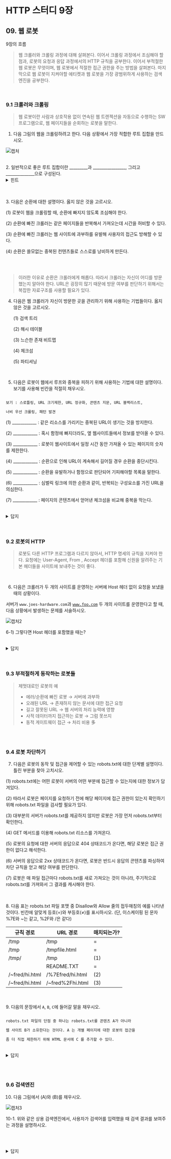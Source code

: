 ﻿# HTTP 스터디 9장

  

## 09. 웹 로봇

  

9장의 흐름

  

> 웹 크롤러와 크롤링 과정에 대해 살펴본다.
> 이어서 크롤링 과정에서 조심해야 할 점과,
> 로봇의 요청과 응답 과정에서의 HTTP 규칙을 공부한다.
> 이어서 부적절한 웹 로봇은 무엇이며,
> 웹 로봇에서 적절한 접근 권한을 주는 방법을 살펴본다.
> 마지막으로 웹 로봇이 지켜야할 에티켓과
> 웹 로봇을 가장 광범위하게 사용하는 검색엔진을 공부한다.
<br/>
  

### 9.1 크롤러와 크롤링

  

>웹 로봇이란 사람과 상호작용 없이 연속된 웹 트렌젝션을 자동으로 수행하는 SW 프로그램으로, 
>웹 페이지들을 순회하는 로봇을 말한다.

  

1. 다음 그림의 웹을 크롤링하려고 한다. 다음 상황에서 가장 적합한 루트 집합을 만드시오.

  
![캡처](https://user-images.githubusercontent.com/76691680/105762999-879fda00-5f98-11eb-8477-4ded7c532e24.JPG)
  
<br/>
2. 일반적으로 좋은 루트 집합이란 _________과 ________________, 그리고 ______________으로 구성된다.

 <details>
	    <summary> 힌트</summary>
	    <div markdown="1">
	    
	    일단 시작을 위해서는 크고 인기 있는 ____가 있어야 한다.
	    
		(ex) http://www.yahoo.com과 같이.
		
		그리고 응애응애하는 페이지와,

		그리고 외로워하는 페이지도 포함해 주어야 할 것이다.
	    
</details>

<br/><br/>
3. 다음은 순환에 대한 설명이다. 옳지 않은 것을 고르시오.

  

(1) 로봇이 웹을 크롤링할 때, 순환에 빠지지 않도록 조심해야 한다.

  

(2) 순환에 빠진 크롤러는 같은 페이지들을 반복해서 가져오는데 시간을 허비할 수 있다.

  

(3) 순환에 빠진 크롤러는 웹 사이트에 과부하를 유발해 사용자의 접근도 방해할 수 있다.

  

(4) 순환은 쓸모없는 중복된 컨텐츠들로 스스로를 낭비하게 만든다.

  
<br/><br/>

> 이러한 이유로 순환은 크롤러에게 해롭다.
> 따라서 크롤러는 자신이 어디를 방문했는지 알아야 한다.
> URL은 굉장히 많기 때문에 방문 여부를 판단하기 위해서는
> 복잡한 자료구조를 사용할 필요가 있다.



4. 다음은 웹 크롤러가 자신이 방문한 곳을 관리하기 위해 사용하는 기법들이다. 옳지 않은 것을 고르시오.

  

	(1) 검색 트리

  

	(2) 해시 테이블

  

	(3) 느슨한 존재 비트맵

  

	(4) 체크섬

  

	(5) 파티셔닝

  
<br/>

5. 다음은 로봇이 웹에서 루프와 중복을 피하기 위해 사용하는 기법에 대한 설명이다. 보기를 사용해 빈칸을 적절히 채우시오.

  

```markdown

보기 : 스로틀링, URL 크기제한, URL 정규화, 콘텐츠 지문, URL 블랙리스트,

너비 우선 크롤링, 패턴 발견

```

  

(1) ____________ : 같은 리소스를 가리키는 중복된 URL이 생기는 것을 방지한다.

  

(2) ____________ : 혹시 함정에 빠지더라도, 옆 웹사이트들에서 정보를 받아올 수 있다.

  

(3) ____________ : 로봇이 웹사이트에서 일정 시간 동안 가져올 수 있는 페이지의 숫자를 제한한다.

  

(4) ____________ : 순환으로 인해 URL이 계속해서 길어질 경우 순환을 중단시킨다.

  

(5) ____________ : 순환을 유발하거나 함정으로 판단되어 기피해야할 목록을 말한다.

  

(6) ____________ : 심벌릭 링크에 의한 순환과 같이, 반복되는 구성요소를 가진 URL을 의심한다.

  

(7) ____________ : 페이지의 콘텐츠에서 얻어낸 체크섬을 비교해 중복을 막는다.
<br/><br/>
  
 <details>
	    <summary> 답지</summary>
	    <div markdown="1">
	    
		1. A,S,G ;웹의 모든 것을 커버하기 위해서는 다음 셋만 루트집합에 있으면 된다.
		
		2. (크고 인기있는)웹사이트, 새로 생성된 페이지 목록, 자주 링크되지 않는 페이지들 목록

		3. 모두 옳은 선지다.

		4. (4) ;체크섬은 방문했었는지 판단하는데 사용되는 것으로, 방문한 곳을 관리하기 위해서는 체크 포인트가 사용된다.

		5. (1) URL 정규화, (2) 너비 우선 크롤링, (3) 스로틀링, (4) URL 크기 제한, 
		   (5) URL 블랙리스트, (6) 패턴 발견, (7) 콘텐츠 지문  
</details>
<br/><br/>
  

### 9.2 로봇의 HTTP

  

>로봇도 다른 HTTP 프로그램과 다르지 않아서, HTTP 명세의 규칙을 지켜야 한다.
>요청에는 User-Agent, From , Accept 헤더를 포함해 신원을 알려주는 기본 헤더들을 사이트에 보내주는 것이 좋다.

  <br/>

6. 다음은 크롤러가 두 개의 사이트를 운영하는 서버에 Host 헤더 없이 요청을 보냈을 때의 상황이다.

  

서버가 `www.joes-hardware.com`과 [`www.foo.com`](http://www.foo.com) 두 개의 사이트를 운영한다고 할 때, 다음 상황에서 발생하는 문제를 서술하시오.

  

![캡처2](https://user-images.githubusercontent.com/76691680/105763002-88387080-5f98-11eb-9748-f21b573f1478.JPG)

6-1) 그렇다면 Host 헤더를 포함했을 때는?
<br/><br/>
  
 <details>
	    <summary> 답지</summary>
	    <div markdown="1">
	    
	    6. 위의 그림에서 서버는 `www.joes-hardware.com`를 기본으로 제공한다.

		 따라서 이와 같은 상황에서는, 크롤러는 foo.com의 /index.html을 요구했지만 
		 Host 헤더를 포함하지 않았기 때문에 `www.joes-hardware.com`에 대한 콘텐츠를 
		 받게 되는 문제가 생긴다.
		 또한 이렇게 받은 `www.joes-hardware.com`에 대한 콘텐츠를 
		 크롤러는 foo.com에서 온 것이라고 생각한다는 문제가 있다.


		6-1. Host 헤더를 포함하면 제대로 찾아가겠죠.

	    
</details>
<br/><br/>
  

### 9.3 부적절하게 동작하는 로봇들

  

>제멋대로인 로봇의 예
>- 에러/순환에 빠진 로봇 → 서버에 과부하
>- 오래된 URL → 존재하지 않는 문서에 대한 접근 요청
>- 길고 잘못된 URL → 웹 서버의 처리 능력에 영향
>- 사적 데이터까지 접근하는 로봇 → 그럼 못쓰지
>- 동적 게이트웨이 접근 → 처리 비용 多

  <br/><br/>

### 9.4 로봇 차단하기

  

7. 다음은 로봇의 동작 및 접근을 제어할 수 있는 robots.txt에 대한 단계별 설명이다. 틀린 부분을 찾아 고치시오.

  

(1) robots.txt에는 어떤 로봇이 서버의 어떤 부분에 접근할 수 있는지에 대한 정보가 담겨있다.

(2) 따라서 로봇은 페이지를 요청하기 전에 해당 페이지에 접근 권한이 있는지 확인하기 위해 robots.txt 파일을 검사할 필요가 있다.

(3) 대부분의 서버가 robots.txt를 제공하지 않지만 로봇은 가장 먼저 robots.txt부터 확인한다.

  

(4) GET 메서드를 이용해 robots.txt 리소스를 가져온다.

  

(5) 로봇의 요청에 대한 서버의 응답으로 404 상태코드가 온다면, 해당 로봇은 접근 권한이 없다고 해석한다.

  

(6) 서버의 응답으로 2xx 상태코드가 온다면, 로봇은 반드시 응답의 콘텐츠를 파싱하여 차단 규칙을 얻고 해당 여부를 판단한다.

  

(7) 로봇은 매 파일 접근마다 robots.txt를 새로 가져오는 것이 아니라, 주기적으로 robots.txt를 가져와서 그 결과를 캐시해야 한다.

  
<br/><br/>
8. 다음 표는 robots.txt 파일 포맷 중 Disallow와 Allow 줄의 접두매칭의 예를 나타낸 것이다. 빈칸에 알맞게 등호(=)와 부등호(≠)를 표시하시오. (단, 이스케이핑 된 문자 %7E와 ~는 같고, %2F와 /은 같다)

  

| 규칙 경로 | URL 경로 | 매치되는가? |
|-------|-------|------|
|/tmp|/tmp|=|
|/tmp|/tmpfile.html|=|
|/tmp/|/tmp|(1)|
||README.TXT|=|
|/~fred/hi.html|/%7Efred/hi.html|(2)|
|/~fred/hi.html|/~fred%2Fhi.html|(3)|

  
<br/><br/>
9. 다음의 문장에서 `A`, `B`, `C`에 들어갈 말을 채우시오.

  

```markdown

robots.txt 파일의 단점 중 하나는 robots.txt를 콘텐츠 A가 아니라

웹 사이트 B가 소유한다는 것이다. A 는 개별 페이지에 대한 로봇의 접근을

좀 더 직접 제한하기 위해 HTML 문서에 C 를 추가할 수 있다.

```
<br/>
  
<details>
	    <summary> 답지</summary>
	    <div markdown="1">
	    
		7. (5) 
	      ;서버가 404를 응답하면 로봇은 활성화된 차단 규칙이 존재하지 않는다고 가정하고 
	      robots.txt의 제약 없이 사이트에 접근할 수 있다.

  

		8. (1) ≠, (2) =, (3) ≠
		  ;접두 매칭이므로 URL 경로의 시작부터 규칙 경로의 길이만큼 서로 같아야 한다.
		   또한 이스케이핑된 문자들은 원래대로 복원되어 비교되지만, 
		   빗금을 의미하는 %2F만 예외로 둘다 /로 같아야만 같은 것으로 인정한다.


		9.  A : 작성자(저자)
		    B : 관리자
		    C : 로봇 제어 META 태그

	    
</details>

<br/><br/>
  
  

### 9.6 검색엔진

  

10. 다음 그림에서 (A)와 (B)를 채우시오.

  

![캡처3](https://user-images.githubusercontent.com/76691680/105763004-88d10700-5f98-11eb-996f-1669dc6ddd38.JPG)
  

10-1. 위와 같은 상용 검색엔진에서, 사용자가 검색어를 입력했을 때 검색 결과를 보여주는 과정을 설명하시오.

  <br/><br/>
<details>
	    <summary> 답지</summary>
	    <div markdown="1">
	    
		10. (A) : 풀 텍스트 색인 데이터베이스
			(B) : 검색엔진 크롤러/로봇

  

		10-1.
		✅ 사용자가 검색어를 입력한다.
		
		→ 하드웨어 웹 서버는 사용자로부터 HTTP GET/POST 등의 요청이 들어오면
		이 질의를 검색 게이트웨이에 넘겨준다.

		→ 게이트웨이는 풀 텍스트 색인 데이터베이스를 이용해
		입력 검색어를 포함한 문서들을 즉각 알려준다.
		(크롤러가 웹 서버들 돌아다니면서 준 정보들을 바탕으로 구성해놓은 것)

		→ 웹 검색 게이트웨이는 웹 서버에게 검색 결과 문서 목록을 
		결과로 돌려준다.

		→ 웹 서버는 이 결과를 사용자를 위한 HTML 페이지로 변환해 돌려준다.
	    
</details>

  


